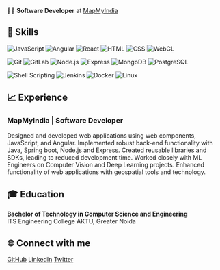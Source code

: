 
👨‍💻 **Software Developer** at [MapMyIndia](https://github.com/MapmyIndia)

## 🔧 Skills
![JavaScript](https://img.shields.io/badge/-JavaScript-black?style=flat-square&logo=javascript)
![Angular](https://img.shields.io/badge/-Angular-black?style=flat-square&logo=angular) 
![React](https://img.shields.io/badge/-React-black?style=flat-square&logo=react) 
![HTML](https://img.shields.io/badge/-HTML-black?style=flat-square&logo=html5)
![CSS](https://img.shields.io/badge/-CSS-black?style=flat-square&logo=css3)
![WebGL](https://img.shields.io/badge/-WebGL-black?style=flat-square&logo=webgl) 

![Git](https://img.shields.io/badge/-Git-black?style=flat-square&logo=git) 
![GitLab](https://img.shields.io/badge/-GitLab-black?style=flat-square&logo=gitlab) 
![Node.js](https://img.shields.io/badge/-Node.js-black?style=flat-square&logo=node.js) 
![Express](https://img.shields.io/badge/-Express-black?style=flat-square&logo=express) 
![MongoDB](https://img.shields.io/badge/-MongoDB-black?style=flat-square&logo=mongodb) 
![PostgreSQL](https://img.shields.io/badge/-PostgreSQL-black?style=flat-square&logo=postgresql)

![Shell Scripting](https://img.shields.io/badge/-Shell_Scripting-black?style=flat-square&logo=gnu-bash)
![Jenkins](https://img.shields.io/badge/-Jenkins-black?style=flat-square&logo=jenkins) 
![Docker](https://img.shields.io/badge/-Docker-black?style=flat-square&logo=docker) 
![Linux](https://img.shields.io/badge/-Linux-black?style=flat-square&logo=linux) 

## 📈 Experience
### **MapMyIndia** | Software Developer
Designed and developed web applications using web components, JavaScript, and Angular.
Implemented robust back-end functionality with Java, Spring boot, Node.js and Express.
Created reusable libraries and SDKs, leading to reduced development time.
Worked closely with ML Engineers on Computer Vision and Deep Learning projects.
Enhanced functionality of web applications with geospatial tools and technology.

## 🎓 Education
**Bachelor of Technology in Computer Science and Engineering**  
ITS Engineering College AKTU, Greater Noida

## 🌐 Connect with me
[GitHub](https://github.com/shubham-0819)
[LinkedIn](https://www.linkedin.com/in/shubham-998/)
[Twitter](https://twitter.com/Shubham_0819)
